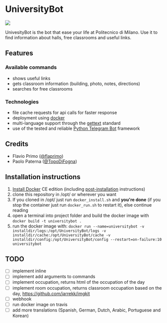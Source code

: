 # UniversityBot
<a href='https://travis-ci.org/flaprimo/UniversityBot'><img src='https://secure.travis-ci.org/flaprimo/UniversityBot.png?branch=master'></a>

UnivesityBot is the bot that ease your life at Politecnico di Milano.
Use it to find information about halls, free classrooms and useful links.

## Features
### Available commands
* shows useful links
* gets classroom information (building, photo, notes, directions)
* searches for free classrooms

### Technologies
* file cache requests for api calls for faster response
* deployment using [docker](https://www.docker.com/)
* multi-language support through the [gettext](https://www.gnu.org/software/gettext/) standard
* use of the tested and reliable [Python Telegram Bot](https://github.com/python-telegram-bot/python-telegram-bot) framework

## Credits
* Flavio Primo ([@flaprimo](https://github.com/flaprimo/))
* Paolo Paterna ([@TopoDiFogna](https://github.com/TopoDiFogna))

## Installation instructions

1. [Install Docker](https://docs.docker.com/engine/installation/) CE edition (including [post-installation](https://docs.docker.com/engine/installation/linux/linux-postinstall/) instructions)
2. clone this repository in /opt/ or wherever you want
3. If you cloned in /opt/ just run `docker_install.sh` and **you're done** (if you stop the container just run `docker_run.sh` to restart it), else continue reading
4. open a terminal into project folder and build the docker image with `docker build -t universitybot .`
5. run the docker image with:
    `docker run --name=universitybot -v installdir/logs:/opt/UniversityBot/logs -v installdir/cache:/opt/UniversityBot/cache -v installdir/config:/opt/UniversityBot/config --restart=on-failure:10 universitybot`

## TODO
- [ ] implement inline
- [ ] implement add arguments to commands
- [ ] implement occupation, returns html of the occupation of the day
- [ ] implement room occupation, returns classroom occupation based on the day, https://github.com/jarrekk/imgkit
- [ ] webhook
- [ ] run docker image on travis
- [ ] add more translations (Spanish, German, Dutch, Arabic, Portuguese and Korean)